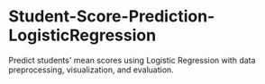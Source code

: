 # Student-Score-Prediction-LogisticRegression
Predict students' mean scores using Logistic Regression with data preprocessing, visualization, and evaluation.
